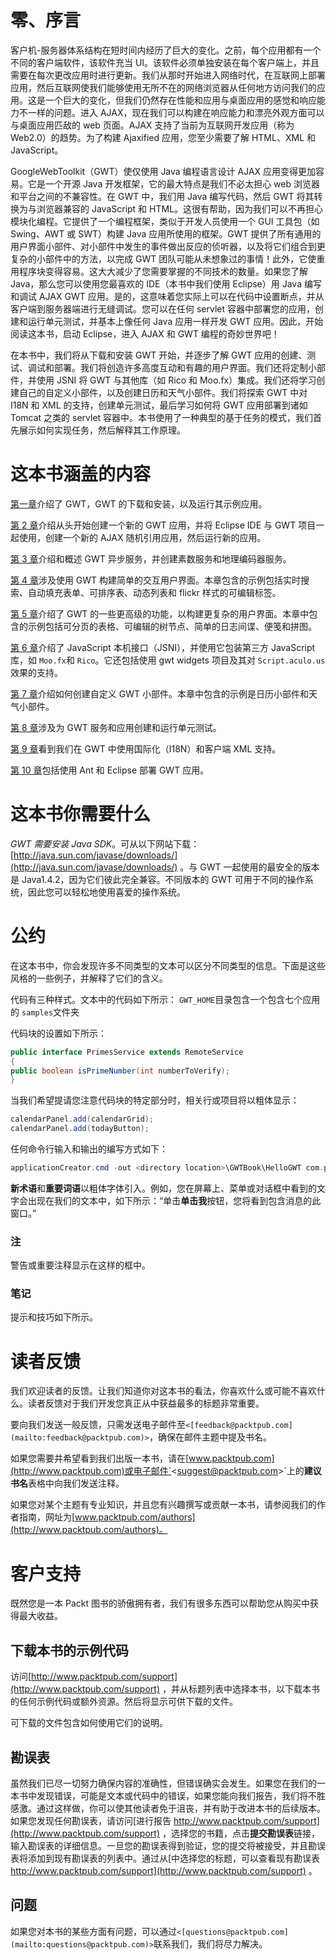 # 零、序言

客户机-服务器体系结构在短时间内经历了巨大的变化。之前，每个应用都有一个不同的客户端软件，该软件充当 UI。该软件必须单独安装在每个客户端上，并且需要在每次更改应用时进行更新。我们从那时开始进入网络时代，在互联网上部署应用，然后互联网使我们能够使用无所不在的网络浏览器从任何地方访问我们的应用。这是一个巨大的变化，但我们仍然存在性能和应用与桌面应用的感觉和响应能力不一样的问题。进入 AJAX，现在我们可以构建在响应能力和漂亮外观方面可以与桌面应用匹敌的 web 页面。AJAX 支持了当前为互联网开发应用（称为 Web2.0）的趋势。为了构建 Ajaxified 应用，您至少需要了解 HTML、XML 和 JavaScript。

GoogleWebToolkit（GWT）使仅使用 Java 编程语言设计 AJAX 应用变得更加容易。它是一个开源 Java 开发框架，它的最大特点是我们不必太担心 web 浏览器和平台之间的不兼容性。在 GWT 中，我们用 Java 编写代码，然后 GWT 将其转换为与浏览器兼容的 JavaScript 和 HTML。这很有帮助，因为我们可以不再担心模块化编程。它提供了一个编程框架，类似于开发人员使用一个 GUI 工具包（如 Swing、AWT 或 SWT）构建 Java 应用所使用的框架。GWT 提供了所有通用的用户界面小部件、对小部件中发生的事件做出反应的侦听器，以及将它们组合到更复杂的小部件中的方法，以完成 GWT 团队可能从未想象过的事情！此外，它使重用程序块变得容易。这大大减少了您需要掌握的不同技术的数量。如果您了解 Java，那么您可以使用您最喜欢的 IDE（本书中我们使用 Eclipse）用 Java 编写和调试 AJAX GWT 应用。是的，这意味着您实际上可以在代码中设置断点，并从客户端到服务器端进行无缝调试。您可以在任何 servlet 容器中部署您的应用，创建和运行单元测试，并基本上像任何 Java 应用一样开发 GWT 应用。因此，开始阅读这本书，启动 Eclipse，进入 AJAX 和 GWT 编程的奇妙世界吧！

在本书中，我们将从下载和安装 GWT 开始，并逐步了解 GWT 应用的创建、测试、调试和部署。我们将创造许多高度互动和有趣的用户界面。我们还将定制小部件，并使用 JSNI 将 GWT 与其他库（如 Rico 和 Moo.fx）集成。我们还将学习创建自己的自定义小部件，以及创建日历和天气小部件。我们将探索 GWT 中对 I18N 和 XML 的支持，创建单元测试，最后学习如何将 GWT 应用部署到诸如 Tomcat 之类的 servlet 容器中。本书使用了一种典型的基于任务的模式，我们首先展示如何实现任务，然后解释其工作原理。

# 这本书涵盖的内容

[第一章](01.html "Chapter 1. Getting Started")介绍了 GWT，GWT 的下载和安装，以及运行其示例应用。

[第 2 章](02.html "Chapter 2. Creating a New GWT Application")介绍从头开始创建一个新的 GWT 应用，并将 Eclipse IDE 与 GWT 项目一起使用，创建一个新的 AJAX 随机引用应用，然后运行新的应用。

[第 3 章](03.html "Chapter 3. Creating Services")介绍和概述 GWT 异步服务，并创建素数服务和地理编码器服务。

[第 4 章](04.html "Chapter 4. Interactive Forms")涉及使用 GWT 构建简单的交互用户界面。本章包含的示例包括实时搜索、自动填充表单、可排序表、动态列表和 flickr 样式的可编辑标签。

[第 5 章](05.html "Chapter 5. Responsive Complex Interfaces")介绍了 GWT 的一些更高级的功能，以构建更复杂的用户界面。本章中包含的示例包括可分页的表格、可编辑的树节点、简单的日志间谍、便笺和拼图。

[第 6 章](06.html "Chapter 6. Browser Effects with JSNI and JavaScript Libraries")介绍了 JavaScript 本机接口（JSNI），并使用它包装第三方 JavaScript 库，如 `Moo.fx`和 `Rico`。它还包括使用 gwt widgets 项目及其对 `Script.aculo.us`效果的支持。

[第 7 章](07.html "Chapter 7. Custom Widgets")介绍如何创建自定义 GWT 小部件。本章中包含的示例是日历小部件和天气小部件。

[第 8 章](08.html "Chapter 8. Unit Tests")涉及为 GWT 服务和应用创建和运行单元测试。

[第 9 章](09.html "Chapter 9. I18N and XML")看到我们在 GWT 中使用国际化（I18N）和客户端 XML 支持。

[第 10 章](10.html "Chapter 10. Deployment")包括使用 Ant 和 Eclipse 部署 GWT 应用。

# 这本书你需要什么

*GWT 需要安装 Java SDK*。可从以下网站下载：[http://java.sun.com/javase/downloads/](http://java.sun.com/javase/downloads/) 。与 GWT 一起使用的最安全的版本是 Java1.4.2，因为它们彼此完全兼容。不同版本的 GWT 可用于不同的操作系统，因此您可以轻松地使用喜爱的操作系统。

# 公约

在这本书中，你会发现许多不同类型的文本可以区分不同类型的信息。下面是这些风格的一些例子，并解释了它们的含义。

代码有三种样式。文本中的代码如下所示： `GWT_HOME`目录包含一个包含七个应用的 `samples`文件夹

代码块的设置如下所示：

```java
public interface PrimesService extends RemoteService
{
public boolean isPrimeNumber(int numberToVerify);
}

```

当我们希望提请您注意代码块的特定部分时，相关行或项目将以粗体显示：

```java
calendarPanel.add(calendarGrid);
calendarPanel.add(todayButton);

```

任何命令行输入和输出的编写方式如下：

```java
applicationCreator.cmd -out <directory location>\GWTBook\HelloGWT com.packtpub.gwtbook.HelloGWT.client.HelloGWT 

```

**新术语**和**重要词语**以粗体字体引入。例如，您在屏幕上、菜单或对话框中看到的文字会出现在我们的文本中，如下所示：“单击**单击我**按钮，您将看到包含消息的此窗口。”

### 注

警告或重要注释显示在这样的框中。

### 笔记

提示和技巧如下所示。

# 读者反馈

我们欢迎读者的反馈。让我们知道你对这本书的看法，你喜欢什么或可能不喜欢什么。读者反馈对于我们开发您真正从中获益最多的标题非常重要。

要向我们发送一般反馈，只需发送电子邮件至`<[feedback@packtpub.com](mailto:feedback@packtpub.com)>`，确保在邮件主题中提及书名。

如果您需要并希望看到我们出版一本书，请在[www.packtpub.com](http://www.packtpub.com)或电子邮件`<[suggest@packtpub.com](mailto:suggest@packtpub.com)>`上的**建议书名**表格中向我们发送注释。

如果您对某个主题有专业知识，并且您有兴趣撰写或贡献一本书，请参阅我们的作者指南，网址为[www.packtpub.com/authors](http://www.packtpub.com/authors)。

# 客户支持

既然您是一本 Packt 图书的骄傲拥有者，我们有很多东西可以帮助您从购买中获得最大收益。

## 下载本书的示例代码

访问[http://www.packtpub.com/support](http://www.packtpub.com/support) ，并从标题列表中选择本书，以下载本书的任何示例代码或额外资源。然后将显示可供下载的文件。

可下载的文件包含如何使用它们的说明。

## 勘误表

虽然我们已尽一切努力确保内容的准确性，但错误确实会发生。如果您在我们的一本书中发现错误，可能是文本或代码中的错误，如果您能向我们报告，我们将不胜感激。通过这样做，你可以使其他读者免于沮丧，并有助于改进本书的后续版本。如果您发现任何勘误表，请访问[进行报告 http://www.packtpub.com/support](http://www.packtpub.com/support) ，选择您的书籍，点击**提交勘误表**链接，输入勘误表的详细信息。一旦您的勘误表得到验证，您的提交将被接受，并且勘误表将添加到现有勘误表的列表中。通过从[中选择您的标题，可以查看现有勘误表 http://www.packtpub.com/support](http://www.packtpub.com/support) 。

## 问题

如果您对本书的某些方面有问题，可以通过`<[questions@packtpub.com](mailto:questions@packtpub.com)>`联系我们，我们将尽力解决。